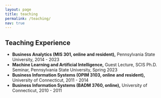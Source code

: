 ```yaml
---
layout: page
title: teaching
permalink: /teaching/
nav: true
---
```



## Teaching Experience
- **Business Analytics (MIS 301, online and resident),** Pennsylvania State University, 2014 - 2023
- **Machine Learning and Artificial Intelligence,** Guest Lecture, SCIS Ph.D. Seminar, Pennsylvania State University, Spring 2023
- **Business Information Systems (OPIM 3103, online and resident),** University of Connecticut, 2011 - 2014
- **Business Information Systems (BADM 3760, online),** University of Connecticut, 2010 - 2011

